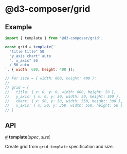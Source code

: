 # @d3-composer/grid

## Example

```js
import { template } from '@d3-composer/grid';

const grid = template(`
  "title title" 50
  "y_axis chart" auto
  ". x_axis" 50
  / 50 auto
`, { width: 600, height: 400 });

// For size = { width: 600, height: 400 }:
//
// grid = {
//   title: { x: 0, y: 0, width: 600, height: 50 },
//   y_axis: { x: 0, y: 50, width: 50, height: 300 },
//   chart: { x: 50, y: 50, width: 550, height: 300 },
//   x_axis: { x: 50, y: 350, width: 550, height: 50 }
// }
```

## API

<a href="#template" name="template">#</a> <b>template</b>(<i>spec</i>, <i>size</i>)

Create grid from `grid-template` specification and size.

